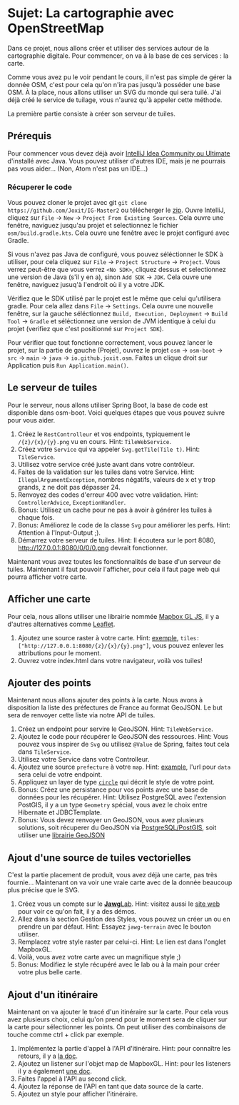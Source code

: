 # Sujet: La cartographie avec OpenStreetMap

Dans ce projet, nous allons créer et utiliser des services autour de la cartographie digitale. Pour commencer, on va à la base de ces services : la carte.

Comme vous avez pu le voir pendant le cours, il n'est pas simple de gérer la donnée OSM, c'est pour cela qu'on n'ira pas jusqu'à posséder une base OSM. À la place, nous allons utiliser un SVG du monde qui sera tuilé. J'ai déjà créé le service de tuilage, vous n'aurez qu'à appeler cette méthode.

La première partie consiste à créer son serveur de tuiles.

## Prérequis

Pour commencer vous devez déjà avoir [IntelliJ Idea Community ou Ultimate](https://www.jetbrains.com/idea/download/#section=linux) d'installé avec Java.
Vous pouvez utiliser d'autres IDE, mais je ne pourrais pas vous aider... (Non, Atom n'est pas un IDE...)

### Récuperer le code

Vous pouvez cloner le projet avec git `git clone https://github.com/Joxit/IG-Master2` ou télécherger le [zip](https://github.com/Joxit/IG-Master2/archive/master.zip).
Ouvre IntelliJ, cliquez sur `File` -> `New` -> `Project From Existing Sources`. Cela ouvre une fenêtre, naviguez jusqu'au projet et selectionnez le fichier `osm/build.gradle.kts`.
Cela ouvre une fenêtre avec le projet configuré avec Gradle.

Si vous n'avez pas Java de configuré, vous pouvez séléctionner le SDK à utiliser, pour cela cliquez sur `File` -> `Project Structure` -> `Project`. Vous verrez peut-être que vous verrez `<No SDK>`, cliquez dessus et selectionnez une version de Java (s'il y en a), sinon `Add SDK` -> `JDK`. Cela ouvre une fenêtre, naviguez jusuq'à l'endroit où il y a votre JDK. 

Vérifiez que le SDK utilisé par le projet est le même que celui qu'utilisera gradle. Pour cela allez dans `File` -> `Settings`. Cela ouvre une nouvelle fenêtre, sur la gauche séléctionnez `Build, Execution, Deployment` -> `Build Tool` -> `Gradle` et séléctionnez une version de JVM identique à celui du projet (verifiez que c'est positionné sur `Project SDK`).

Pour vérifier que tout fonctionne correctement, vous pouvez lancer le projet, sur la partie de gauche (Projet), ouvrez le projet `osm` -> `osm-boot` -> `src` -> `main` -> `java` -> `io.github.joxit.osm`. Faites un clique droit sur Application puis `Run Application.main()`.

## Le serveur de tuiles

Pour le serveur, nous allons utiliser Spring Boot, la base de code est disponible dans osm-boot. Voici quelques étapes que vous pouvez suivre pour vous aider.

  1. Créez le `RestControlleur` et vos endpoints, typiquement le `/{z}/{x}/{y}.png` vu en cours. Hint: `TileWebService`.
  2. Créez votre `Service` qui va appeler `Svg.getTile(Tile t)`. Hint: `TileService`.
  3. Utilisez votre service créé juste avant dans votre contrôleur.
  4. Faites de la validation sur les tuiles dans votre Service. Hint: `IllegalArgumentException`, nombres négatifs, valeurs de x et y trop grands, z ne doit pas dépasser 24.
  5. Renvoyez des codes d'erreur 400 avec votre validation. Hint: `ControllerAdvice`, `ExceptionHandler`.
  6. Bonus: Utilisez un cache pour ne pas à avoir à générer les tuiles à chaque fois.
  7. Bonus: Améliorez le code de la classe `Svg` pour améliorer les perfs. Hint: Attention à l'Input-Output ;).
  8. Démarrez votre serveur de tuiles. Hint: Il écoutera sur le port 8080, <http://127.0.0.1:8080/0/0/0.png> devrait fonctionner.

Maintenant vous avez toutes les fonctionnalités de base d'un serveur de tuiles. Maintenant il faut pouvoir l'afficher, pour cela il faut page web qui pourra afficher votre carte.

## Afficher une carte

Pour cela, nous allons utiliser une librairie nommée [Mapbox GL JS](https://docs.mapbox.com/mapbox-gl-js/api/), il y a d'autres alternatives comme [Leaflet](https://leafletjs.com/).

  1. Ajoutez une source raster à votre carte. Hint: [exemple](https://docs.mapbox.com/mapbox-gl-js/example/map-tiles/), `tiles: ["http://127.0.0.1:8080/{z}/{x}/{y}.png"]`, vous pouvez enlever les attributions pour le moment.
  2. Ouvrez votre index.html dans votre navigateur, voilà vos tuiles!

## Ajouter des points

Maintenant nous allons ajouter des points à la carte. Nous avons à disposition la liste des préfectures de France au format GeoJSON. Le but sera de renvoyer cette liste via notre API de tuiles.

  1. Créez un endpoint pour servire le GeoJSON. Hint: `TileWebService`.
  2. Ajoutez le code pour récupérer le GeoJSON des ressources. Hint: Vous pouvez vous inspirer de `Svg` ou utilisez `@Value` de Spring, faites tout cela dans `TileService`.
  3. Utilisez votre Service dans votre Controlleur.
  4. Ajoutez une source `prefecture` à votre `map`. Hint: [example](https://docs.mapbox.com/mapbox-gl-js/example/multiple-geometries/), l'url pour `data` sera celui de votre endpoint.
  5. Appliquez un layer de type [`circle`](https://docs.mapbox.com/mapbox-gl-js/style-spec/#layers-circle) qui décrit le style de votre point.
  6. Bonus: Créez une persistance pour vos points avec une base de données pour les récupérer. Hint: Utilisez PostgreSQL avec l'extension PostGIS, il y a un type `Geometry` spécial, vous avez le choix entre Hibernate et JDBCTemplate.
  7. Bonus: Vous devez renvoyer un GeoJSON, vous avez plusieurs solutions, soit récuperer du GeoJSON via [PostgreSQL/PostGIS](https://postgis.net/docs/ST_AsGeoJSON.html), soit utiliser une [librairie GeoJSON](https://github.com/ngageoint/simple-features-geojson-java)

## Ajout d'une source de tuiles vectorielles

C'est la partie placement de produit, vous avez déjà une carte, pas très fournie... Maintenant on va voir une vraie carte avec de la donnée beaucoup plus précise que le SVG.

  1. Créez vous un compte sur le [**Jawg**Lab](https://jawg.io/lab). Hint: visitez aussi le [site web](https://jawg.io) pour voir ce qu'on fait, il y a des démos.
  2. Allez dans la section Gestion des Styles, vous pouvez un créer un ou en prendre un par défaut. Hint: Essayez `jawg-terrain` avec le bouton utiliser.
  3. Remplacez votre style raster par celui-ci. Hint: Le lien est dans l'onglet MapboxGL.
  4. Voilà, vous avez votre carte avec un magnifique style ;)
  5. Bonus: Modifiez le style récupéré avec le lab ou à la main pour créer votre plus belle carte.

## Ajout d'un itinéraire

Maintenant on va ajouter le tracé d'un itinéraire sur la carte. Pour cela vous avez plusieurs choix, celui qu'on prend pour le moment sera de cliquer sur la carte pour sélectionner les points. On peut utiliser des combinaisons de touche comme ctrl + click par exemple.

  1. Implémentez la partie d'appel à l'API d'itinéraire. Hint: pour connaître les retours, il y a [la doc](https://www.jawg.io/docs/apidocs/routing/osrm/).
  2. Ajoutez un listener sur l'objet map de MapboxGL. Hint: pour les listeners il y a également [une doc](https://docs.mapbox.com/mapbox-gl-js/api/).
  3. Faites l'appel à l'API au second click.
  4. Ajoutez la réponse de l'API en tant que data source de la carte.
  5. Ajoutez un style pour afficher l'itinéraire.
